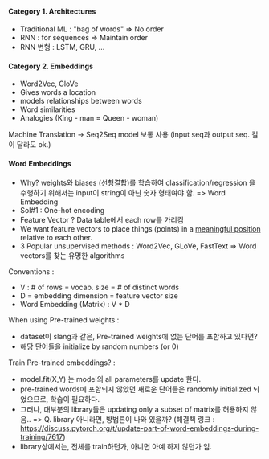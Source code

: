 #### Category 1. Architectures
- Traditional ML : "bag of words" => No order
- RNN : for sequences => Maintain order
- RNN 변형 : LSTM, GRU, ... 

#### Category 2. Embeddings
- Word2Vec, GloVe
- Gives words a location
- models relationships between words
- Word similarities 
- Analogies (King - man = Queen - woman)


Machine Translation -> Seq2Seq model 보통 사용 (input seq과 output seq. 길이 달라도 ok.)

#### Word Embeddings
- Why? weights와 biases (선형결합)를 학습하여 classification/regression 을 수행하기 위해서는
input이 string이 아닌 숫자 형태여야 함. => Word Embedding
- Sol#1 : One-hot encoding
- Feature Vector ? Data table에서 each row를 가리킴
- We want feature vectors to place things (points) in a <ins>meaningful position</ins> relative to each other.
- 3 Popular unsupervised methods : Word2Vec, GLoVe, FastText => Word vectors를 찾는 유명한 algorithms


Conventions : 
- V : # of rows = vocab. size = # of distinct words
- D = embedding dimension = feature vector size
- Word Embedding (Matrix) : V * D

When using Pre-trained weights :
- dataset이 slang과 같은, Pre-trained weights에 없는 단어를 포함하고 있다면?
- 해당 단어들을 initialize by random numbers (or 0)

Train Pre-trained embeddings? : 
- model.fit(X,Y) 는 model의 all parameters를 update 한다.
- pre-trained words에 포함되지 않았던 새로운 단어들은 randomly initialized 되었으므로, 학습이 필요하다.
- 그러나, 대부분의 library들은 updating only a subset of matrix를 허용하지 않음.. => Q. library 아니라면, 방법론이 나와 있을까?
(해결책 링크 : https://discuss.pytorch.org/t/update-part-of-word-embeddings-during-training/7617)
- library상에서는, 전체를 train하던가, 아니면 아예 하지 않던가 임.
